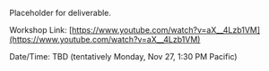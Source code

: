 Placeholder for deliverable.

Workshop Link:  [https://www.youtube.com/watch?v=aX__4Lzb1VM](https://www.youtube.com/watch?v=aX__4Lzb1VM)

Date/Time: TBD (tentatively Monday, Nov 27, 1:30 PM Pacific)
